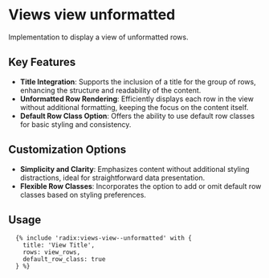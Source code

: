 # Views view unformatted

Implementation to display a view of unformatted rows.

## Key Features

- **Title Integration**: Supports the inclusion of a title for the group of rows, enhancing the structure and readability of the content.
- **Unformatted Row Rendering**: Efficiently displays each row in the view without additional formatting, keeping the focus on the content itself.
- **Default Row Class Option**: Offers the ability to use default row classes for basic styling and consistency.

## Customization Options

- **Simplicity and Clarity**: Emphasizes content without additional styling distractions, ideal for straightforward data presentation.
- **Flexible Row Classes**: Incorporates the option to add or omit default row classes based on styling preferences.

## Usage

```twig
  {% include 'radix:views-view--unformatted' with {
    title: 'View Title',
    rows: view_rows,
    default_row_class: true
  } %}
```
